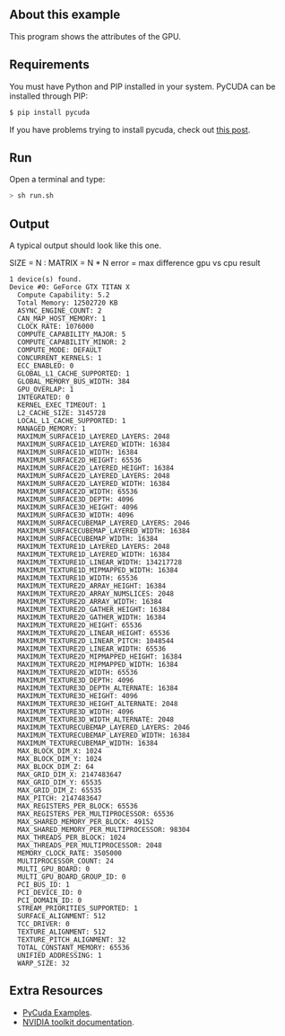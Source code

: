 ## About this example

This program shows the attributes of the GPU.

## Requirements

You must have Python and PIP installed in your system. PyCUDA can be installed through PIP:

```bash
$ pip install pycuda
```

If you have problems trying to install pycuda, check out [this post](https://wiki.tiker.net/PyCuda/Installation).

## Run

Open a terminal and type:

```bash
> sh run.sh
```

## Output
A typical output should look like this one.

SIZE = N : MATRIX = N * N
error = max difference gpu vs cpu result


```
1 device(s) found.
Device #0: GeForce GTX TITAN X
  Compute Capability: 5.2
  Total Memory: 12502720 KB
  ASYNC_ENGINE_COUNT: 2
  CAN_MAP_HOST_MEMORY: 1
  CLOCK_RATE: 1076000
  COMPUTE_CAPABILITY_MAJOR: 5
  COMPUTE_CAPABILITY_MINOR: 2
  COMPUTE_MODE: DEFAULT
  CONCURRENT_KERNELS: 1
  ECC_ENABLED: 0
  GLOBAL_L1_CACHE_SUPPORTED: 1
  GLOBAL_MEMORY_BUS_WIDTH: 384
  GPU_OVERLAP: 1
  INTEGRATED: 0
  KERNEL_EXEC_TIMEOUT: 1
  L2_CACHE_SIZE: 3145728
  LOCAL_L1_CACHE_SUPPORTED: 1
  MANAGED_MEMORY: 1
  MAXIMUM_SURFACE1D_LAYERED_LAYERS: 2048
  MAXIMUM_SURFACE1D_LAYERED_WIDTH: 16384
  MAXIMUM_SURFACE1D_WIDTH: 16384
  MAXIMUM_SURFACE2D_HEIGHT: 65536
  MAXIMUM_SURFACE2D_LAYERED_HEIGHT: 16384
  MAXIMUM_SURFACE2D_LAYERED_LAYERS: 2048
  MAXIMUM_SURFACE2D_LAYERED_WIDTH: 16384
  MAXIMUM_SURFACE2D_WIDTH: 65536
  MAXIMUM_SURFACE3D_DEPTH: 4096
  MAXIMUM_SURFACE3D_HEIGHT: 4096
  MAXIMUM_SURFACE3D_WIDTH: 4096
  MAXIMUM_SURFACECUBEMAP_LAYERED_LAYERS: 2046
  MAXIMUM_SURFACECUBEMAP_LAYERED_WIDTH: 16384
  MAXIMUM_SURFACECUBEMAP_WIDTH: 16384
  MAXIMUM_TEXTURE1D_LAYERED_LAYERS: 2048
  MAXIMUM_TEXTURE1D_LAYERED_WIDTH: 16384
  MAXIMUM_TEXTURE1D_LINEAR_WIDTH: 134217728
  MAXIMUM_TEXTURE1D_MIPMAPPED_WIDTH: 16384
  MAXIMUM_TEXTURE1D_WIDTH: 65536
  MAXIMUM_TEXTURE2D_ARRAY_HEIGHT: 16384
  MAXIMUM_TEXTURE2D_ARRAY_NUMSLICES: 2048
  MAXIMUM_TEXTURE2D_ARRAY_WIDTH: 16384
  MAXIMUM_TEXTURE2D_GATHER_HEIGHT: 16384
  MAXIMUM_TEXTURE2D_GATHER_WIDTH: 16384
  MAXIMUM_TEXTURE2D_HEIGHT: 65536
  MAXIMUM_TEXTURE2D_LINEAR_HEIGHT: 65536
  MAXIMUM_TEXTURE2D_LINEAR_PITCH: 1048544
  MAXIMUM_TEXTURE2D_LINEAR_WIDTH: 65536
  MAXIMUM_TEXTURE2D_MIPMAPPED_HEIGHT: 16384
  MAXIMUM_TEXTURE2D_MIPMAPPED_WIDTH: 16384
  MAXIMUM_TEXTURE2D_WIDTH: 65536
  MAXIMUM_TEXTURE3D_DEPTH: 4096
  MAXIMUM_TEXTURE3D_DEPTH_ALTERNATE: 16384
  MAXIMUM_TEXTURE3D_HEIGHT: 4096
  MAXIMUM_TEXTURE3D_HEIGHT_ALTERNATE: 2048
  MAXIMUM_TEXTURE3D_WIDTH: 4096
  MAXIMUM_TEXTURE3D_WIDTH_ALTERNATE: 2048
  MAXIMUM_TEXTURECUBEMAP_LAYERED_LAYERS: 2046
  MAXIMUM_TEXTURECUBEMAP_LAYERED_WIDTH: 16384
  MAXIMUM_TEXTURECUBEMAP_WIDTH: 16384
  MAX_BLOCK_DIM_X: 1024
  MAX_BLOCK_DIM_Y: 1024
  MAX_BLOCK_DIM_Z: 64
  MAX_GRID_DIM_X: 2147483647
  MAX_GRID_DIM_Y: 65535
  MAX_GRID_DIM_Z: 65535
  MAX_PITCH: 2147483647
  MAX_REGISTERS_PER_BLOCK: 65536
  MAX_REGISTERS_PER_MULTIPROCESSOR: 65536
  MAX_SHARED_MEMORY_PER_BLOCK: 49152
  MAX_SHARED_MEMORY_PER_MULTIPROCESSOR: 98304
  MAX_THREADS_PER_BLOCK: 1024
  MAX_THREADS_PER_MULTIPROCESSOR: 2048
  MEMORY_CLOCK_RATE: 3505000
  MULTIPROCESSOR_COUNT: 24
  MULTI_GPU_BOARD: 0
  MULTI_GPU_BOARD_GROUP_ID: 0
  PCI_BUS_ID: 1
  PCI_DEVICE_ID: 0
  PCI_DOMAIN_ID: 0
  STREAM_PRIORITIES_SUPPORTED: 1
  SURFACE_ALIGNMENT: 512
  TCC_DRIVER: 0
  TEXTURE_ALIGNMENT: 512
  TEXTURE_PITCH_ALIGNMENT: 32
  TOTAL_CONSTANT_MEMORY: 65536
  UNIFIED_ADDRESSING: 1
  WARP_SIZE: 32

```

## Extra Resources

 * [PyCuda Examples](https://wiki.tiker.net/PyCuda/Examples/DumpProperties).
 * [NVIDIA toolkit documentation](https://developer.nvidia.com/cuda-toolkit).
